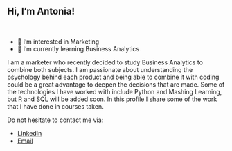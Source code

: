 ## <h2> Hi, I’m Antonia! </h2><br>

- 👀 I’m interested in Marketing
- 🌱 I’m currently learning Business Analytics 

I am a marketer who recently decided to study Business Analytics to combine both subjects. I am passionate about understanding the psychology behind each product and being able to combine it with coding could be a great advantage to deepen the decisions that are made. Some of the technologies I have worked with include Python and Mashing Learning, but R and SQL will be added soon. In this profile I share some of the work that I have done in courses taken.

Do not hesitate to contact me via:
- <a href="https://www.linkedin.com/in/antonialira">LinkedIn</a>
- <a href="mailto:antonia.lirabc@gmail.com">Email</a>

